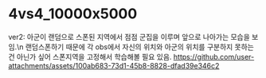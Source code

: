 # 4vs4_10000x5000

ver2:
아군이 랜덤으로 스폰된 지역에서 점점 군집을 이루며 앞으로 나아가는 모습을 보임.\n
랜덤스폰하기 때문에 각 obs에서 자신의 위치와 아군의 위치를 구분하지 못하는 건 아닌가 싶어 스폰지역을 고정해서 학습해볼 필요 있음.
https://github.com/user-attachments/assets/100ab683-73d1-45b8-8828-dfad39e346c2

